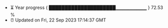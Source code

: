 - ⏳ Year progress { █████████████████████▁▁▁▁▁▁▁▁▁ } 72.53 %
- ⏰ Updated on Fri, 22 Sep 2023 17:14:37 GMT

